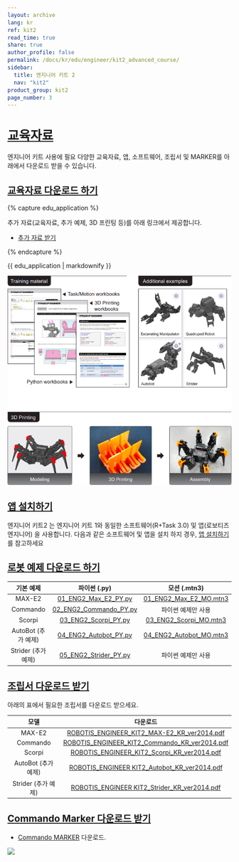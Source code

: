 ```yaml
---
layout: archive
lang: kr
ref: kit2
read_time: true
share: true
author_profile: false
permalink: /docs/kr/edu/engineer/kit2_advanced_course/
sidebar:
  title: 엔지니어 키트 2
  nav: "kit2"
product_group: kit2
page_number: 3
---
```


<div style="counter-reset: h1 2"></div>

# [교육자료](#교육자료)

엔지니어 키트 사용에 필요 다양한 교육자료, 앱, 소프트웨어, 조립서 및 MARKER를 아래에서 다운로드 받을 수 있습니다.

## [교육자료 다운로드 하기](#교육자료-다운로드-하기)

{% capture edu_application %}

추가 자료(교육자료, 추가 예제, 3D 프린팅 등)를 아래 링크에서 제공합니다. 
- [추가 자료 받기](https://www.robotis.com/edu/engkit2.php)

{% endcapture %}
<div class="notice--info">{{ edu_application | markdownify }}</div>

![](/assets/images/edu/engineer/kit2/engineer_edu_metarials_kit2.png)

## [앱 설치하기](#앱-설치하기)
엔지니어 키트2 는 엔지니어 키트 1와 동일한 소프트웨어(R+Task 3.0) 및 앱(로보티즈 엔지니어) 을 사용합니다. 다음과 같은 소프트웨어 및 앱을 설치 하지 경우, [앱 설치하기](/docs/kr/edu/engineer/kit1/#작동하기)를 참고하세요

## [로봇 예제 다운로드 하기](#로봇-예제-다운로드-하기)

|      기본 예제      |                                  파이썬 (.py)                                  |                                  모션 (.mtn3)                                   |
|:-------------------:|:------------------------------------------------------------------------------:|:-------------------------------------------------------------------------------:|
|       MAX-E2        |  [01_ENG2_Max_E2_PY.py](https://www.robotis.com/service/download.php?no=1915)  | [01_ENG2_Max_E2_MO.mtn3](https://www.robotis.com/service/download.php?no=1916)  |
|      Commando       | [02_ENG2_Commando_PY.py](https://www.robotis.com/service/download.php?no=1917) |                               파이썬 예제만 사용                                |
|       Scorpi        |  [03_ENG2_Scorpi_PY.py](https://www.robotis.com/service/download.php?no=1919)  | [03_ENG2_Scorpi_MO.mtn3](https://www.robotis.com/service/download.php?no=1918)  |
| AutoBot (추가 예제) | [04_ENG2_Autobot_PY.py](https://www.robotis.com/service/download.php?no=1920)  | [04_ENG2_Autobot_MO.mtn3](https://www.robotis.com/service/download.php?no=1921) |
| Strider (추가 예제) | [05_ENG2_Strider_PY.py](https://www.robotis.com/service/download.php?no=1922)  |                               파이썬 예제만 사용                                |

## [조립서 다운로드 받기](#조립서-다운로드-받기)

아래의 표에서 필요한 조립서를 다운로드 받으세요.

|        모델         |                                               다운로드                                                |
|:-------------------:|:-----------------------------------------------------------------------------------------------------:|
|       MAX-E2        |  [ROBOTIS_ENGINEER_KIT2_MAX-E2_KR_ver2014.pdf](https://www.robotis.com/service/download.php?no=1924)  |
|      Commando       | [ROBOTIS_ENGINEER_KIT2_Commando_KR_ver2014.pdf](https://www.robotis.com/service/download.php?no=1925) |
|       Scorpi        |  [ROBOTIS_ENGINEER_KIT2_Scorpi_KR_ver2014.pdf](https://www.robotis.com/service/download.php?no=1926)  |
| AutoBot (추가 예제) | [ ROBOTIS_ENGINEER KIT2_Autobot_KR_ver2014.pdf](https://www.robotis.com/service/download.php?no=1927) |
| Strider (추가 예제) | [ ROBOTIS_ENGINEER KIT2_Strider_KR_ver2014.pdf](https://www.robotis.com/service/download.php?no=1928) |

## [Commando Marker 다운로드 받기](#commando-marker-다운로드-받기)

- [Commando MARKER](https://www.robotis.com/service/download.php?no=1932) 다운로드.

![](/assets/images/edu/engineer/kit2/marker_for_commando.png)
